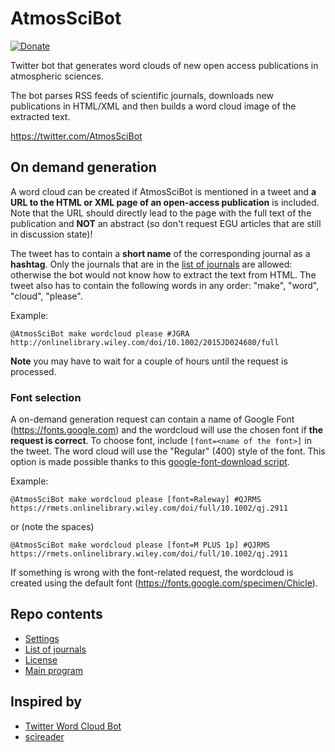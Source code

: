 # AtmosSciBot

[![Donate](https://img.shields.io/badge/Donate-PayPal-green.svg)](https://www.paypal.com/cgi-bin/webscr?cmd=_s-xclick&hosted_button_id=E4E8KQUUKR84W&source=url)

Twitter bot that generates word clouds of new open access publications in atmospheric sciences.

The bot parses RSS feeds of scientific journals, downloads new publications in HTML/XML and then builds a word cloud image of the extracted text.

https://twitter.com/AtmosSciBot

## On demand generation
A word cloud can be created if AtmosSciBot is mentioned in a tweet and **a URL to the HTML or XML page of an open-access publication** is included.
Note that the URL should directly lead to the page with the full text of the publication and **NOT** an abstract (so don't request EGU articles that are still in discussion state)!

The tweet has to contain a **short name** of the corresponding journal as a **hashtag**. Only the journals that are in the [list of journals](journal_list.json) are allowed: otherwise the bot would not know how to extract the text from HTML. The tweet also has to contain the following words in any order: "make", "word", "cloud", "please".

Example:
```
@AtmosSciBot make wordcloud please #JGRA http://onlinelibrary.wiley.com/doi/10.1002/2015JD024680/full
```
**Note** you may have to wait for a couple of hours until the request is processed.

### Font selection
A on-demand generation request can contain a name of Google Font (https://fonts.google.com) and the wordcloud will use the chosen font if **the request is correct**.
To choose font, include `[font=<name of the font>]` in the tweet. The word cloud will use the "Regular" (400) style of the font.
This option is made possible thanks to this [google-font-download script](https://github.com/neverpanic/google-font-download).

Example:
```
@AtmosSciBot make wordcloud please [font=Raleway] #QJRMS https://rmets.onlinelibrary.wiley.com/doi/full/10.1002/qj.2911
```
or (note the spaces)
```
@AtmosSciBot make wordcloud please [font=M PLUS 1p] #QJRMS https://rmets.onlinelibrary.wiley.com/doi/full/10.1002/qj.2911
```
If something is wrong with the font-related request, the wordcloud is created using the default font (https://fonts.google.com/specimen/Chicle).


## Repo contents
* [Settings](settings-example.ini)
* [List of journals](journal_list.json)
* [License](LICENSE)
* [Main program](atmosscibot.py)

## Inspired by
* [Twitter Word Cloud Bot](https://github.com/defacto133/twitter-wordcloud-bot)
* [scireader](https://github.com/koldunovn/scireader)
